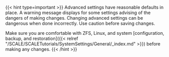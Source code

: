 &NewLine;

{{< hint type=important >}}
Advanced settings have reasonable defaults in place. A warning message displays for some settings advising of the dangers of making changes.
Changing advanced settings can be dangerous when done incorrectly. Use caution before saving changes.

Make sure you are comfortable with ZFS, Linux, and system [configuration, backup, and restoration]({{< relref "/SCALE/SCALETutorials/SystemSettings/General/_index.md" >}}) before making any changes.
{{< /hint >}}
